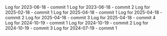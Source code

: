 Log for 2023-06-18 - commit 1
Log for 2023-06-18 - commit 2
Log for 2025-02-18 - commit 1
Log for 2025-04-18 - commit 1
Log for 2025-04-18 - commit 2
Log for 2025-04-18 - commit 3
Log for 2025-04-18 - commit 4
Log for 2024-10-19 - commit 1
Log for 2024-10-19 - commit 2
Log for 2024-10-19 - commit 3
Log for 2024-07-19 - commit 1
